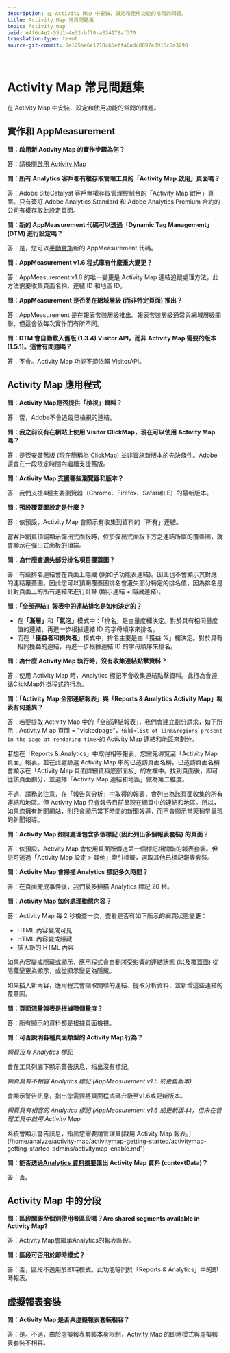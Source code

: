 ```yaml
---
description: 在 Activity Map 中安裝、設定和使用功能的常問的問題。
title: Activity Map 常見問題集
topic: Activity map
uuid: e4f6d4e2-55d1-4e32-bf70-a334178af370
translation-type: tm+mt
source-git-commit: 0e125be6e1710c65effa0adc8097e8916c8a3290

---
```



# Activity Map 常見問題集

在 Activity Map 中安裝、設定和使用功能的常問的問題。

## 實作和 AppMeasurement

**問：啟用新 Activity Map 的實作步驟為何？**

答：請檢閱[啟用 Activity Map](/help/analyze/activity-map/activitymap-getting-started/activitymap-getting-started-admins/activitymap-enable.md)

**問：所有 Analytics 客戶都有權存取管理工具的「Activity Map 啟用」頁面嗎？**

答：Adobe SiteCatalyst 客戶無權存取管理控制台的「Activity Map 啟用」頁面。只有簽訂 Adobe Analytics Standard 和 Adobe Analytics Premium 合約的公司有權存取此設定頁面。

**問：新的 AppMeasurement 代碼可以透過「Dynamic Tag Management」(DTM) 進行設定嗎？**

答：是，您可以[手動實施](https://marketing.adobe.com/resources/help/zh_TW/dtm/analytics_dtm.html)新的 AppMeasurement 代碼。

**問：AppMeasurement v1.6 程式庫有什麼重大變更？**

答：AppMeasurement v1.6 的唯一變更是 Activity Map 連結追蹤處理方法，此方法需要收集頁面名稱、連結 ID 和地區 ID。

**問：AppMeasurement 是否將在網域層級 (而非特定頁面) 推出？**

答：AppMeasurement 是在報表套裝層級推出。報表套裝層級通常與網域層級關聯，但這會依每次實作而有所不同。

**問：DTM 會自動載入舊版 (1.3.4) Visitor API，而非 Activity Map 需要的版本 (1.5.1)。這會有問題嗎？**

答：不會。Activity Map 功能不須依賴 VisitorAPI。

## Activity Map 應用程式

<!--**Q: How does Activity Map support Single-Page Applications (SPA)?**

A: 

* Every few seconds, Activity Map scans the web page, looking for changes to the page. ActivityMap finds new content on the page without needing a new page load, but this new content is always attributed to the first pageName found when the page loaded.

* Activity Map checks to see if the visibility of links that it knows about has changed. If a change in visibility is found, then the [Links On Page](/help/analyze/activity-map/activitymap-links-report.md) table's Present column for that link updates with **[!UICONTROL Displayed]** or **[!UICONTROL Hidden]**.

* When user interaction creates new content, any new elements that are found by AppMeasurement to be a link will be added to the **[!UICONTROL Links On Page]** table. Activity Map sends a new data request that includes these new links. The new links should appear in the **[!UICONTROL Links On Page]** table when the data request is handled by the UI.-->

**問：Activity Map是否提供「檢視」資料？**

答：否，Adobe不會追蹤已檢視的連結。

**問：我之前沒有在網站上使用 Visitor ClickMap，現在可以使用 Activity Map 嗎？**

答：是否安裝舊版 (現在簡稱為 ClickMap) 並非實施新版本的先決條件。Adobe 還會在一段限定時間內繼續支援舊版。

**問：Activity Map 支援哪些瀏覽器和版本？**

答：我們支援4種主要瀏覽器（Chrome、Firefox、Safari和IE）的最新版本。

**問：預設覆蓋圖設定是什麼？**

答：依預設，Activity Map 會顯示有收集到資料的「所有」連結。

當客戶網頁頂端顯示彈出式面板時，位於彈出式面板下方之連結所屬的覆蓋圖，就會顯示在彈出式面板的頂端。

**問：為什麼會遺失部分排名項目覆蓋圖？**

答：有些排名連結會在頁面上隱藏 (例如子功能表連結)。因此也不會顯示其對應的連結覆蓋圖。因此您可以預期覆蓋圖排名會遺失部分特定的排名值，因為排名是針對頁面上的所有連結來進行計算 (顯示連結 + 隱藏連結)。

**問：「全部連結」報表中的連結排名是如何決定的？**

* 在&#x200B;**「漸層」**&#x200B;和&#x200B;**「氣泡」**&#x200B;模式中：「排名」是由量度欄決定。對於具有相同量度值的連結，再進一步根據連結 ID 的字母順序來排名。
* 而在&#x200B;**「獲益者和損失者」**&#x200B;模式中，排名主要是由「獲益 %」欄決定。對於具有相同獲益的連結，再進一步根據連結 ID 的字母順序來排名。

**問：為什麼 Activity Map 執行時，沒有收集連結點擊資料？**

答：使用 Activity Map 時，Analytics 標記不會收集連結點擊資料。此行為會遵循ClickMap外掛程式的行為。

**問：「Activity Map 全部連結報表」與「Reports &amp; Analytics Activity Map」報表有何差異？**

答：若要提取 Activity Map 中的「全部連結報表」，我們會建立劃分請求，如下所示：Activity M ap 頁面 = &quot;visitedpage&quot;，依據`<list of link&regions present in the page at rendering time>`的 Activity Map 連結和地區來劃分。

若想在「Reports &amp; Analytics」中取得相等報表，您需先導覽至「Activity Map 頁面」報表。並在此處篩選 Activity Map 中的已造訪頁面名稱。已造訪頁面名稱會顯示在「Activity Map 頁面詳細資料底部面板」的左欄中。找到頁面後，即可從該頁面劃分，並選擇「Activity Map 連結和地區」做為第二維度。

不過，請務必注意，在「報告與分析」中取得的報表，會列出為該頁面收集的所有連結和地區。但 Activity Map 只會報告目前呈現在網頁中的連結和地區。所以，如果您擁有新聞網站，則只會顯示當下時間的新聞報導，而不會顯示當天稍早呈現的新聞報導。

**問：Activity Map 如何處理包含多個標記 (因此列出多個報表套裝) 的頁面？**

答：依預設，Activity Map 會使用頁面所傳送第一個標記相關聯的報表套裝。但您可透過「Activity Map 設定 > 其他」索引標籤，選取其他已標記報表套裝。

**問：Activity Map 會掃描 Analytics 標記多久時間？**

答：在頁面完成事件後，我們最多掃描 Analytics 標記 20 秒。

**問：Activity Map 如何處理動態內容？**

答：Activity Map 每 2 秒檢查一次，查看是否有如下所示的網頁狀態變更：

* HTML 內容變成可見
* HTML 內容變成隱藏
* 插入新的 HTML 內容

如果內容變成隱藏或顯示，應用程式會自動將受影響的連結狀態 (以及覆蓋圖) 從隱藏變更為顯示，或從顯示變更為隱藏。

如果插入新內容，應用程式會擷取關聯的連結、提取分析資料，並新增這些連結的覆蓋圖。

**問：頁面流量報表是根據哪個量度？**

答：所有顯示的資料都是根據頁面檢視。

**問：可否說明各種頁面類型的 Activity Map 行為？**

*網頁沒有 Analytics 標記*

會在工具列底下顯示警告訊息，指出沒有標記。

*網頁具有不相容 Analytics 標記 (AppMeasurement v1.5 或更舊版本)*

會顯示警告訊息，指出您需要將頁面程式碼升級至v1.6或更新版本。

*網頁具有相容的 Analytics 標記 (AppMeasurement v1.6 或更新版本)，但未在管理工具中啟用 Activity Map*

系統會顯示警告訊息，指出您需要請管理員\[啟用 Activity Map 報表。\](/home/analyze/activity-map/activitymap-getting-started/activitymap-getting-started-admins/activitymap-enable.md&quot;)

**問：能否透過[Analytics 資料摘要](https://docs.adobe.com/content/help/zh-Hant/analytics/export/analytics-data-feed/data-feed-overview.html)匯出 Activity Map 資料 (contextData)？**

答：否。

## Activity Map 中的分段

**問：區段關聯至個別使用者區段嗎？Are shared segments available in Activity Map?**

答：Activity Map會繼承Analytics的報表區段。

**問：區段可否用於即時模式？**

答：否，區段不適用於即時模式。此功能等同於「Reports &amp; Analytics」中的即時報表。

## 虛擬報表套裝

**問：Activity Map 是否與虛擬報表套裝相容？**

答：是。不過，由於虛擬報表套裝本身限制，Activity Map 的即時模式與虛擬報表套裝不相容。
